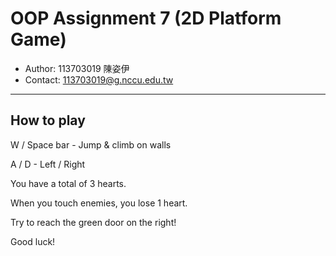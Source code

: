 # OOP Assignment 7 (2D Platform Game)
- Author: 113703019 陳姿伊
- Contact: 113703019@g.nccu.edu.tw
---

## How to play
W / Space bar - Jump & climb on walls

A / D - Left / Right

You have a total of 3 hearts.

When you touch enemies, you lose 1 heart.

Try to reach the green door on the right!

Good luck!
